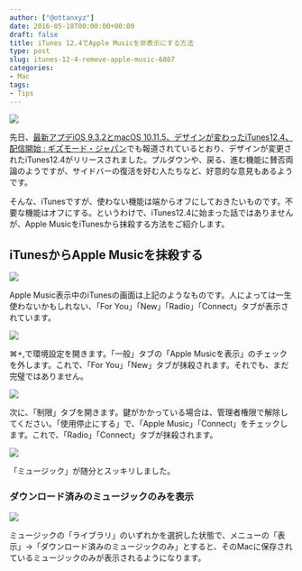 ```yaml
---
author: ["@ottanxyz"]
date: 2016-05-18T00:00:00+00:00
draft: false
title: iTunes 12.4でApple Musicを非表示にする方法
type: post
slug: itunes-12-4-remove-apple-music-6867
categories:
- Mac
tags:
- Tips
---
```


![](/uploads/2016/05/160518-573c5e6dd526d.png)






先日、[最新アプデiOS 9.3.2とmacOS 10.11.5、デザインが変わったiTunes12.4、配信開始 : ギズモード・ジャパン](http://www.gizmodo.jp/2016/05/itunes124.html)でも報道されているとおり、デザインが変更されたiTunes12.4がリリースされました。プルダウンや、戻る、進む機能に賛否両論のようですが、サイドバーの復活を好む人たちなど、好意的な意見もあるようです。





そんな、iTunesですが、使わない機能は端からオフにしておきたいものです。不要な機能はオフにする。というわけで、iTunes12.4に始まった話ではありませんが、Apple MusicをiTunesから抹殺する方法をご紹介します。





## iTunesからApple Musicを抹殺する





![](/uploads/2016/05/160518-573c5e77144f4.png)






Apple Music表示中のiTunesの画面は上記のようなものです。人によっては一生使わないかもしれない、「For You」「New」「Radio」「Connect」タブが表示されています。





![](/uploads/2016/05/160518-573c5e88efd8d.png)






⌘+,で環境設定を開きます。「一般」タブの「Apple Musicを表示」のチェックを外します。これで、「For You」「New」タブが抹殺されます。それでも、まだ完璧ではありません。





![](/uploads/2016/05/160518-573c5e8fc851b.png)






次に、「制限」タブを開きます。鍵がかかっている場合は、管理者権限で解除してください。「使用停止にする」で、「Apple Music」「Connect」をチェックします。これで、「Radio」「Connect」タブが抹殺されます。





![](/uploads/2016/05/160518-573c5ebd9a12a.png)






「ミュージック」が随分とスッキリしました。





### ダウンロード済みのミュージックのみを表示





![](/uploads/2016/05/160518-573c5fa53634a.png)






ミュージックの「ライブラリ」のいずれかを選択した状態で、メニューの「表示」→「ダウンロード済みのミュージックのみ」とすると、そのMacに保存されているミュージックのみが表示されるようになります。
